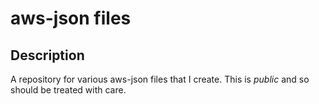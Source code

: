 # aws-json files
## Description
A repository for various aws-json files that I create.  This is *public* and so should be treated with care.
